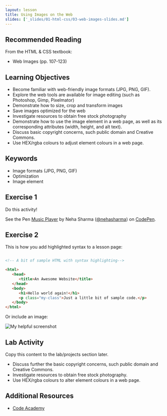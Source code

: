 ```yaml
---
layout: lesson
title: Using Images on the Web
slides: ['_slides/01-html-css/03-web-images-slides.md']
---
```



## Recommended Reading

From the HTML & CSS textbook:

- Web Images (pp. 107-123)

## Learning Objectives

- Become familiar with web-friendly image formats (JPG, PNG, GIF).
- Explore the web tools are available for image editing (such as Photoshop, Gimp, Pixelmator)
- Demonstrate how to size, crop and transform images
- Save images optimized for the web
- Investigate resources to obtain free stock photography
- Demonstrate how to use the image element in a web page, as well as its corresponding attributes (width, height, and alt text).
- Discuss basic copyright concerns, such public domain and Creative Commons.
- Use HEX/rgba colours to adjust element colours in a web page.


## Keywords

- Image formats (JPG, PNG, GIF)
- Optimization
- Image element


## Exercise 1

Do this activity!

<p data-height="268" data-theme-id="0" data-slug-hash="rVVYEG" data-default-tab="result" data-user="nehasharma" class='codepen'>See the Pen <a href='http://codepen.io/nehasharma/pen/rVVYEG/'>Music Player</a> by Neha Sharma (<a href='http://codepen.io/nehasharma'>@nehasharma</a>) on <a href='http://codepen.io'>CodePen</a>.</p>
<script async src="//assets.codepen.io/assets/embed/ei.js"></script>

## Exercise 2

This is how you add highlighted syntax to a lesson page:

```html

<!-- A bit of sample HTML with syntax highlighting-->

<html>
   <head>
      <title>An Awesome Website</title>
   </head>
   <body>
      <h1>Hello world again!</h1>
      <p class="my-class">Just a little bit of sample code.</p>
   </body>
</html>

```

Or include an image:

![My helpful screenshot](/public/img/human-to-machine.png)

## Lab Activity

Copy this content to the lab/projects section later. 

- Discuss further the basic copyright concerns, such public domain and Creative Commons.
- Investigate resources to obtain free stock photography.
- Use HEX/rgba colours to alter element colours in a web page.

## Additional Resources

- [Code Academy](http://www.codecademy.com/learn)

